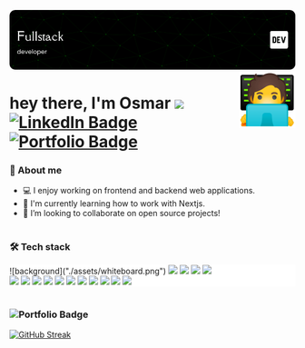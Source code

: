 ![Header](./assets/github-header-image.png)
<img src="./assets/coding-emoji.png" align="right" height="100px"/>

<div> 
<h1>
  hey there, I'm Osmar
  <img src="https://media.giphy.com/media/hvRJCLFzcasrR4ia7z/giphy.gif" width="30"/>
  <br/>
  <div id="badges">
  <a href="https://www.linkedin.com/in/osmar-faria/" >
    <img src="https://img.shields.io/badge/LinkedIn-blue?logo=linkedin&logoColor=white&style=plastic" alt="LinkedIn Badge" height="20"/>
  </a>
  <a href="https://osmar-faria.vercel.app/">
    <img src="https://img.shields.io/badge/Portfolio-grey?style=plastic&logo=react" alt="Portfolio Badge" height="20"/>
  </a>
</h1>

  ### :man: About me
  
  - :computer: I enjoy working on frontend and backend web applications.
  - :seedling: I'm currently learning how to work with Nextjs.
  - 👯 I’m looking to collaborate on open source projects!
  
  #
  
  ### :hammer_and_wrench: Tech stack
  
  <div style="background: #fff;">
    ![background]("./assets/whiteboard.png")
    <img src="https://github.com/osmfaria/devicon/blob/master/icons/react/react-original.svg" width="45"/>
    <img src="https://github.com/osmfaria/devicon/blob/master/icons/javascript/javascript-plain.svg" width="45"/>
    <img src="https://github.com/osmfaria/devicon/blob/master/icons/html5/html5-plain-wordmark.svg" width="45"/>
    <img src="https://github.com/osmfaria/devicon/blob/master/icons/css3/css3-plain-wordmark.svg" width="45"/>
    <br/>
    <img src="https://github.com/osmfaria/devicon/blob/master/icons/postgresql/postgresql-plain-wordmark.svg" width="45"/>
    <img src="https://github.com/osmfaria/devicon/blob/master/icons/nodejs/nodejs-plain.svg" width="45"/>
    <img src="https://github.com/osmfaria/devicon/blob/master/icons/typescript/typescript-plain.svg" width="45"/>
    <img src="https://github.com/osmfaria/devicon/blob/master/icons/graphql/graphql-plain-wordmark.svg" width="45"/> 
    <img src="https://github.com/osmfaria/devicon/blob/master/icons/nextjs/nextjs-original.svg" width="45"/>
    <img src="https://github.com/osmfaria/devicon/blob/master/icons/express/express-original-wordmark.svg" width="45"/>
    <img src="https://github.com/osmfaria/devicon/blob/master/icons/python/python-original-wordmark.svg" width="45"/>  
    <img src="https://github.com/osmfaria/devicon/blob/master/icons/django/django-plain-wordmark.svg" width="45"/>
    <img src="https://github.com/osmfaria/devicon/blob/master/icons/nextjs/nextjs-original.svg" width="45"/>
    <img src="https://github.com/osmfaria/devicon/blob/master/icons/nextjs/nextjs-original.svg" width="45"/>
    <img src="https://github.com/osmfaria/devicon/blob/master/icons/nextjs/nextjs-original.svg" width="45"/>
    
    
  
  </div>
  
  #
  
  ### <img src="https://img.shields.io/badge/Github-grey?style=for-the-badge&logo=github&logoColor=green" alt="Portfolio Badge" height="30"/>
  
  
[![GitHub Streak](http://github-readme-streak-stats.herokuapp.com?user=osmfaria&theme=dark&background=000000)](https://git.io/streak-stats)




